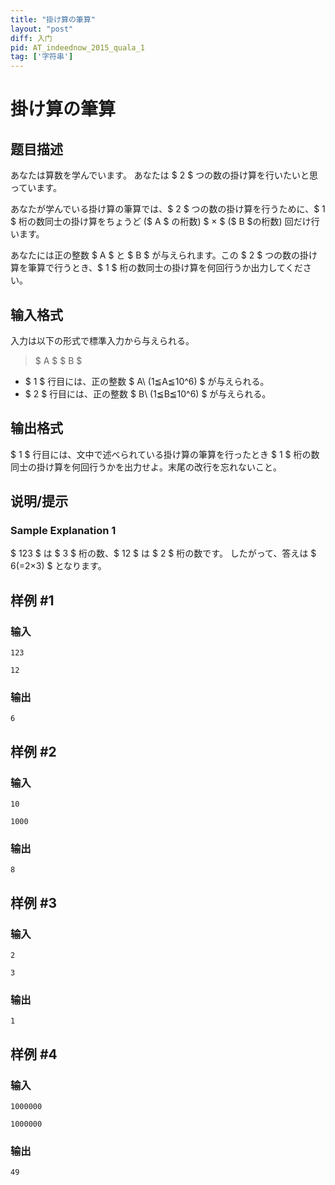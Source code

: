 ```yaml
---
title: "掛け算の筆算"
layout: "post"
diff: 入门
pid: AT_indeednow_2015_quala_1
tag: ['字符串']
---
```


# 掛け算の筆算

## 题目描述

[problemUrl]: https://atcoder.jp/contests/indeednow-quala/tasks/indeednow_2015_quala_1

あなたは算数を学んでいます。 あなたは $ 2 $ つの数の掛け算を行いたいと思っています。

あなたが学んでいる掛け算の筆算では、$ 2 $ つの数の掛け算を行うために、$ 1 $ 桁の数同士の掛け算をちょうど ($ A $ の桁数) $ × $ ($ B $の桁数) 回だけ行います。

あなたには正の整数 $ A $ と $ B $ が与えられます。この $ 2 $ つの数の掛け算を筆算で行うとき、$ 1 $ 桁の数同士の掛け算を何回行うか出力してください。

## 输入格式

入力は以下の形式で標準入力から与えられる。

> $ A $ $ B $

- $ 1 $ 行目には、正の整数 $ A\ (1≦A≦10^6) $ が与えられる。
- $ 2 $ 行目には、正の整数 $ B\ (1≦B≦10^6) $ が与えられる。

## 输出格式

$ 1 $ 行目には、文中で述べられている掛け算の筆算を行ったとき $ 1 $ 桁の数同士の掛け算を何回行うかを出力せよ。末尾の改行を忘れないこと。

## 说明/提示

### Sample Explanation 1

$ 123 $ は $ 3 $ 桁の数、$ 12 $ は $ 2 $ 桁の数です。 したがって、答えは $ 6(=2×3) $ となります。

## 样例 #1

### 输入

```
123
12
```

### 输出

```
6
```

## 样例 #2

### 输入

```
10
1000
```

### 输出

```
8
```

## 样例 #3

### 输入

```
2
3
```

### 输出

```
1
```

## 样例 #4

### 输入

```
1000000
1000000
```

### 输出

```
49
```

